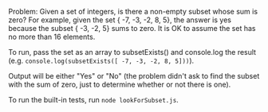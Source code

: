 Problem: Given a set of integers, is there a non-empty subset whose sum is zero? For example, given the set { -7, -3, -2, 8, 5}, the answer is yes because the subset { -3, -2, 5} sums to zero. It is OK to assume the set has no more than 16 elements.

To run, pass the set as an array to subsetExists() and console.log the result (e.g. `console.log(subsetExists([ -7, -3, -2, 8, 5]))`).

Output will be either "Yes" or "No" (the problem didn't ask to find the subset with the sum of zero, just to determine whether or not there is one).

To run the built-in tests, run `node lookForSubset.js`.
